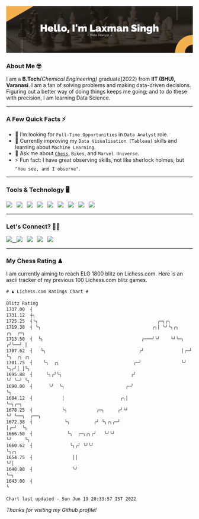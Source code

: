   <img src= "https://github.com/Laxman-Lakhan/Laxman-Lakhan/blob/master/Assets/Hello%20Banner.png">

### About Me 🤓

I am a **B.Tech**_(Chemical Engineering)_ graduate(2022) from **IIT (BHU), Varanasi**. I am a fan of solving problems and making data-driven decisions. Figuring out a better way of doing things keeps me going; and to do these with precision, I am learning Data Science.

---

### A Few Quick Facts ⚡️

- 🤝 I’m looking for `Full-Time Opportunities` in `Data Analyst` role.
- 📖 Currently improving my `Data Visualisation (Tableau)` skills and learning about `Machine Learning`.
- 💬 Ask me about [`Chess`](https://lichess.org/@/YourKingIsInDanger), `Bikes`, and `Marvel Universe`.
- ⚡️ Fun fact: I have great observing skills, not like sherlock holmes, but `"You see, and I observe"`.

---
### Tools & Technology 🖥

<img src="https://img.shields.io/badge/Python-white?logo=Python&logoColor=ColorName&style=ShieldStyle" /> &nbsp;
<img src="https://img.shields.io/badge/MySQL-white?logo=MySQL&logoColor=ColorName&style=ShieldStyle" /> &nbsp;
<img src="https://img.shields.io/badge/Tableau-white?logo=Tableau&logoColor=ColorName&style=ShieldStyle" /> &nbsp;
<img src="https://img.shields.io/badge/Advance Excel-white?logo=Microsoft+Excel&logoColor=196F3D&style=ShieldStyle" /> &nbsp;
<img src="https://img.shields.io/badge/Google Analytics-white?logo=Google+Analytics&logoColor=ColorName&style=ShieldStyle" /> &nbsp;
<img src="https://img.shields.io/badge/Jupyter-white?logo=Jupyter&logoColor=ColorName&style=ShieldStyle" /> &nbsp;
<img src="https://img.shields.io/badge/pandas-white?logo=Pandas&logoColor=000080&style=ShieldStyle" /> &nbsp;
<img src="https://img.shields.io/badge/numpy-white?logo=Numpy&logoColor=85C1E9&style=ShieldStyle" /> &nbsp;
<img src="https://img.shields.io/badge/scikit learn-white?logo=Scikit+Learn&logoColor=ColorName&style=ShieldStyle" /> &nbsp;



---

### Let's Connect? 🫳🏻

<a href="mailto:laxmansingh.lakhan@gmail.com"> <img src="https://img.icons8.com/fluent/48/000000/gmail.png" width="3.5%"/> &nbsp;
[<img src="https://img.icons8.com/color/48/000000/linkedin.png" width="3.5%"/>](https://www.linkedin.com/in/laxman-lakhan/)  &nbsp;
[<img src="https://img.icons8.com/fluent/48/000000/facebook-new.png" width="3.5%"/>](https://www.facebook.com/s.laxmanlakhan/)  &nbsp;
[<img src="https://img.icons8.com/fluent/48/000000/instagram-new.png" width="3.5%"/>](https://www.instagram.com/laxman.lakhan/)  &nbsp;
[<img src="https://img.icons8.com/color/48/000000/twitter.png" width="3.5%"/>](https://twitter.com/laxman__lakhan)  &nbsp;

 ---
  
### My Chess Rating ♟
  
I am currently aiming to reach ELO 1800 blitz on Lichess.com. Here is an ascii tracker of my previous 100 Lichess.com blitz games.

  ```
  # ♟︎ Lichess.com Ratings Chart #
  
  Blitz Rating
 1737.00  ┤
 1731.12  ┼╮
 1725.25  ┤╰╮                                             ╭─╮╭╮
 1719.38  ┤ ╰╮                                          ╭╮│ ╰╯╰╮╭╮     ╭╮  ╭─╮
 1713.50  ┤  ╰╮                                     ╭───╯╰╯    ╰╯╰─╮  ╭╯╰──╯ │
 1707.62  ┤   ╰╮                                   ╭╯              │╭─╯      ╰╮  ╭╮ ╭╮
 1701.75  ┤    ╰╮  ╭╮                            ╭─╯               ╰╯         ╰╮╭╯│ │╰╮
 1695.88  ┤     ╰╮╭╯╰╮                          ╭╯                             ╰╯ ╰─╯ ╰╮
 1690.00  ┤      ╰╯  ╰╮                       ╭─╯                                      ╰╮
 1684.12  ┤           │                     ╭╮│                                         ╰─╮╭─╮
 1678.25  ┤           ╰╮           ╭─╮     ╭╯╰╯                                           ╰╯ ╰──╮  ╭──╮
 1672.38  ┤            ╰╮         ╭╯ ╰╮╭╮╭─╯                                                    │╭─╯  ╰╮
 1666.50  ┤             ╰╮  ╭─╮╭╮╭╯   ╰╯╰╯                                                      ╰╯     ╰╮
 1660.62  ┤              ╰╮╭╯ ╰╯╰╯                                                                      ╰╮╭╮
 1654.75  ┤               ││                                                                             ╰╯│
 1648.88  ┤               ╰╯                                                                               ╰─╮
 1643.00  ┤                                                                                                  ╰

Chart last updated - Sun Jun 19 20:33:57 IST 2022  
  ```
  
  
*Thanks for visiting my Github profile!*
